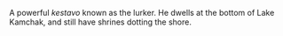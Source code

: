 A powerful *kestavo* known as the lurker. He dwells at the bottom of Lake Kamchak, and still have shrines dotting the shore.